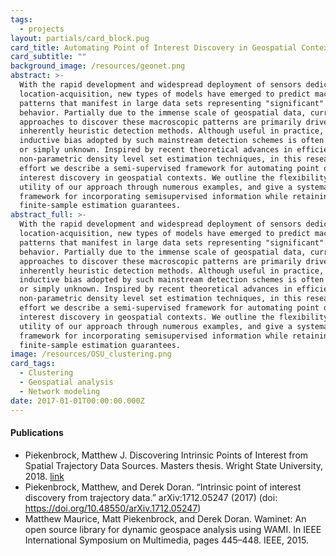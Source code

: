 ```yaml
---
tags:
  - projects
layout: partials/card_block.pug
card_title: Automating Point of Interest Discovery in Geospatial Contexts
card_subtitle: ""
background_image: /resources/geonet.png
abstract: >-
  With the rapid development and widespread deployment of sensors dedicated to
  location-acquisition, new types of models have emerged to predict macroscopic
  patterns that manifest in large data sets representing "significant" group
  behavior. Partially due to the immense scale of geospatial data, current
  approaches to discover these macroscopic patterns are primarily driven by
  inherently heuristic detection methods. Although useful in practice, the
  inductive bias adopted by such mainstream detection schemes is often unstated
  or simply unknown. Inspired by recent theoretical advances in efficient
  non-parametric density level set estimation techniques, in this research
  effort we describe a semi-supervised framework for automating point of
  interest discovery in geospatial contexts. We outline the flexibility and
  utility of our approach through numerous examples, and give a systematic
  framework for incorporating semisupervised information while retaining
  finite-sample estimation guarantees.
abstract_full: >-
  With the rapid development and widespread deployment of sensors dedicated to
  location-acquisition, new types of models have emerged to predict macroscopic
  patterns that manifest in large data sets representing "significant" group
  behavior. Partially due to the immense scale of geospatial data, current
  approaches to discover these macroscopic patterns are primarily driven by
  inherently heuristic detection methods. Although useful in practice, the
  inductive bias adopted by such mainstream detection schemes is often unstated
  or simply unknown. Inspired by recent theoretical advances in efficient
  non-parametric density level set estimation techniques, in this research
  effort we describe a semi-supervised framework for automating point of
  interest discovery in geospatial contexts. We outline the flexibility and
  utility of our approach through numerous examples, and give a systematic
  framework for incorporating semisupervised information while retaining
  finite-sample estimation guarantees.
image: /resources/OSU_clustering.png
card_tags:
  - Clustering
  - Geospatial analysis
  - Network modeling
date: 2017-01-01T00:00:00.000Z
---
```


<div class="flex items-center px-2 py-1 bg-gray-100">

<h4 class="font-bold bg-gray-100">

Publications

</h4>

</div>

<div class="p-2 overflow-auto px-4 py-2 bg-white-100">

<div class="bullet_list text-sm ml-2 mt-1 lisc-desc space-y-2 prose-md"
style="list-style-type: disc !important;">

- Piekenbrock, Matthew J. Discovering Intrinsic Points of Interest from
  Spatial Trajectory Data Sources. Masters thesis. Wright State
  University, 2018.
  [link](https://etd.ohiolink.edu/acprod/odb_etd/etd/r/1501/10?clear=10&p10_accession_num=wright1527160689990512)
- Piekenbrock, Matthew, and Derek Doran. “Intrinsic point of interest
  discovery from trajectory data.” arXiv:1712.05247 (2017) (doi:
  https://doi.org/10.48550/arXiv.1712.05247)
- Matthew Maurice, Matt Piekenbrock, and Derek Doran. Waminet: An open
  source library for dynamic geospace analysis using WAMI. In IEEE
  International Symposium on Multimedia, pages 445–448. IEEE, 2015.

</div>

</div>
